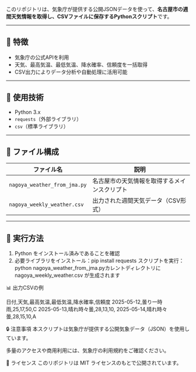 

  このリポジトリは、気象庁が提供する公開JSONデータを使って、**名古屋市の週間天気情報を取得し、CSVファイルに保存するPythonスクリプト**です。

---

## 📌 特徴

  - 気象庁の公式APIを利用
  - 天気、最高気温、最低気温、降水確率、信頼度を一括取得
  - CSV出力によりデータ分析や自動処理に活用可能

---

## 🔧 使用技術

  - Python 3.x
  - `requests`（外部ライブラリ）
  - `csv`（標準ライブラリ）

---

## 📁 ファイル構成

  | ファイル名                    | 説明                                      |
  |------------------------------|-------------------------------------------|
  | `nagoya_weather_from_jma.py` | 名古屋市の天気情報を取得するメインスクリプト  |
  | `nagoya_weekly_weather.csv`  | 出力された週間天気データ（CSV形式）          |

---

## 🚀 実行方法

1. Python をインストール済みであることを確認
2. 必要ライブラリをインストール：pip install requests
   スクリプトを実行：
   python nagoya_weather_from_jma.pyカレントディレクトリに nagoya_weekly_weather.csv が生成されます

📊 出力CSVの例

  日付,天気,最高気温,最低気温,降水確率,信頼度
  2025-05-12,曇り一時雨,25,17,50,C
  2025-05-13,晴れ時々曇,28,13,10,
  2025-05-14,晴れ時々曇,28,15,10,A

🔒 注意事項
  本スクリプトは気象庁が提供する公開気象データ（JSON）を使用しています。
  
  多量のアクセスや商用利用には、気象庁の利用規約をご確認ください。

📎 ライセンス
  このリポジトリは MIT ライセンスのもとで公開されています。
